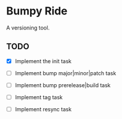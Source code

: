 Bumpy Ride
==========

A versioning tool.



## TODO

- [x] Implement the init task
- [ ] Implement bump major|minor|patch task
- [ ] Implement bump prerelease|build task
- [ ] Implement tag task
- [ ] Implement resync task

